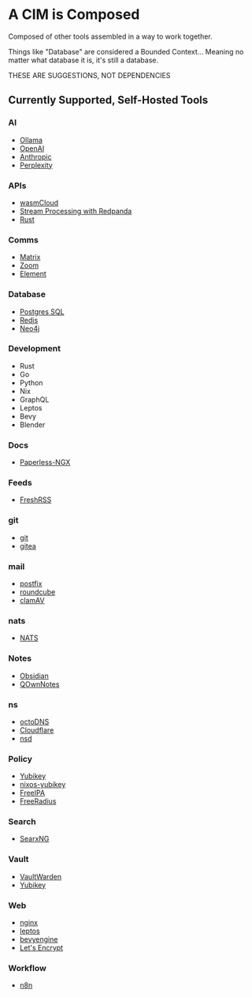 # A CIM is Composed
Composed of other tools assembled in a way to work together.

Things like "Database" are considered a Bounded Context... Meaning no matter what database it is, it's still a database.

THESE ARE SUGGESTIONS, NOT DEPENDENCIES

## Currently Supported, Self-Hosted Tools
### AI
  - [Ollama](https://ollama.com/)
  - [OpenAI](https://openai.com/)
  - [Anthropic](https://www.anthropic.com/)
  - [Perplexity](https://perplexity.com)
### APIs
  - [wasmCloud](https://wasmCloud.com)
  - [Stream Processing with Redpanda](https://www.redpanda.com/)
  - [Rust](https://www.rust-lang.org)
### Comms
  - [Matrix](https://matrix.org)
  - [Zoom](https://zoom.us)
  - [Element](https://element.io/)
### Database
  - [Postgres SQL](https://www.postgres.org)
  - [Redis](https://redis.io)
  - [Neo4j](https://neo4j.com)
### Development
  - Rust
  - Go
  - Python
  - Nix
  - GraphQL
  - Leptos
  - Bevy
  - Blender
### Docs
  - [Paperless-NGX](https://docs.paperless-ngx.com/)
### Feeds
  - [FreshRSS](https://freshrss.org)
### git
  - [git](https://git-scm.com)
  - [gitea](https://about.gitea.com/)
### mail
  - [postfix](https://www.postfix.org)
  - [roundcube](https://roundcube.net)
  - [clamAV](https://www.clamav.net)
### nats
  - [NATS](https://nats.io/)
### Notes
  - [Obsidian](https://obsidian.md)
  - [QOwnNotes](https://www.qownnotes.org)
### ns
  - [octoDNS](https://https://github.com/octodns/octodns)
  - [Cloudflare](https://cloudflare.com)
  - [nsd](https://www.nlnetlabs.nl/projects/nsd/about/)
### Policy
  - [Yubikey](https://yubico.com)
  - [nixos-yubikey](https://github.com/thecowboyai/nixos-yubikey) 
  - [FreeIPA](https://www.freeipa.org/)
  - [FreeRadius](https://freeradius.org)
### Search
  - [SearxNG](https://docs.searxng.org/)
### Vault
  - [VaultWarden](https://github.com/dani-garcia/vaultwarden)
  - [Yubikey](https://www.yubico.com)
### Web
  - [nginx](https://nginx.org)
  - [leptos](https://leptos.dev)
  - [bevyengine](https://bevyengine.org/)
  - [Let's Encrypt](https://letsencrypt.org)
### Workflow
  - [n8n](https://n8n.io)
